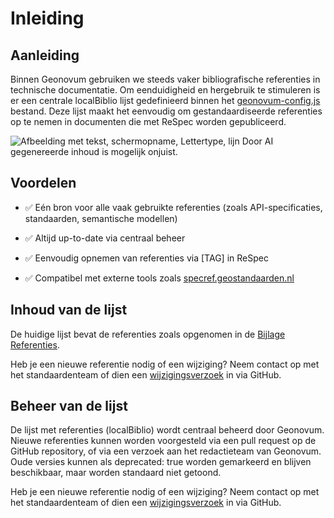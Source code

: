 # Inleiding

## Aanleiding

Binnen Geonovum gebruiken we steeds vaker bibliografische referenties in
technische documentatie. Om eenduidigheid en hergebruik te stimuleren is er een
centrale localBiblio lijst gedefinieerd binnen het
[geonovum-config.js](https://tools.geostandaarden.nl/respec/config/geonovum-config.js)
bestand. Deze lijst maakt het eenvoudig om gestandaardiseerde referenties op te
nemen in documenten die met ReSpec worden gepubliceerd.

![Afbeelding met tekst, schermopname, Lettertype, lijn Door AI gegenereerde
inhoud is mogelijk onjuist.](media/c6a814be043fc3b03de79b138852785e.png)

## Voordelen

-   ✅ Eén bron voor alle vaak gebruikte referenties (zoals API-specificaties,
    standaarden, semantische modellen)

-   ✅ Altijd up-to-date via centraal beheer

-   ✅ Eenvoudig opnemen van referenties via [TAG] in ReSpec

-   ✅ Compatibel met externe tools zoals
    [specref.geostandaarden.nl](https://specref.geostandaarden.nl/)

## Inhoud van de lijst

De huidige lijst bevat de referenties zoals opgenomen in de [Bijlage
Referenties](#references).

Heb je een nieuwe referentie nodig of een wijziging? Neem contact op met het
standaardenteam of dien een
[wijzigingsverzoek](https://github.com/Geonovum/specref.geostandaarden.nl/issues)
in via GitHub.

## Beheer van de lijst

De lijst met referenties (localBiblio) wordt centraal beheerd door Geonovum.
Nieuwe referenties kunnen worden voorgesteld via een pull request op de GitHub
repository, of via een verzoek aan het redactieteam van Geonovum. Oude versies
kunnen als deprecated: true worden gemarkeerd en blijven beschikbaar, maar
worden standaard niet getoond.

Heb je een nieuwe referentie nodig of een wijziging? Neem contact op met het
standaardenteam of dien een
[wijzigingsverzoek](https://github.com/Geonovum/specref.geostandaarden.nl/issues)
in via GitHub.
